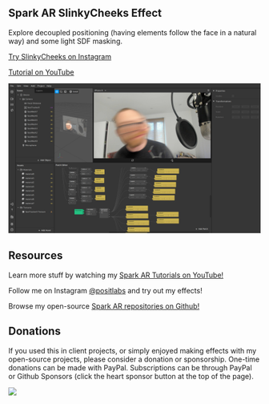 ## Spark AR SlinkyCheeks Effect

Explore decoupled positioning (having elements follow the face in a natural way) and some light SDF masking.

[Try SlinkyCheeks on Instagram](https://www.instagram.com/a/r/?effect_id=406836336626547)

[Tutorial on YouTube](https://www.youtube.com/watch?v=D9WjrNPj1_A)

[![screenshot](./screenshot.jpg)](https://www.youtube.com/watch?v=D9WjrNPj1_A)


## Resources

Learn more stuff by watching my [Spark AR Tutorials on YouTube!](https://www.youtube.com/playlist?list=PLAZp2Vi7Gfspzyla4RrCO6BzVzYW7Lnb-)

Follow me on Instagram [@positlabs](https://instagram.com/positlabs) and try out my effects!

Browse my open-source [Spark AR repositories on Github!](https://github.com/search?q=user%3Apositlabs+spark)

## Donations

If you used this in client projects, or simply enjoyed making effects with my open-source projects, please consider a donation or sponsorship. One-time donations can be made with PayPal. Subscriptions can be through PayPal or Github Sponsors (click the heart sponsor button at the top of the page).

[![](https://www.paypalobjects.com/en_US/i/btn/btn_donateCC_LG.gif)](https://www.paypal.com/cgi-bin/webscr?cmd=_s-xclick&hosted_button_id=YGS69CHAE9EQC&source=url)
